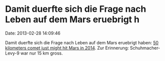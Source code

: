 Damit duerfte sich die Frage nach Leben auf dem Mars eruebrigt h
================================================================

Date: 2013-02-28 14:09:46

Damit duerfte sich die Frage nach Leben auf dem Mars eruebrigt haben:
[50 kilometers comet just might hit Mars in
2014](http://science.nbcnews.com/_news/2013/02/26/17107085-comet-just-might-hit-mars-in-2014).
Zur Erinnerung: Schuhmacher-Levy-9 war nur 15 km gross.

